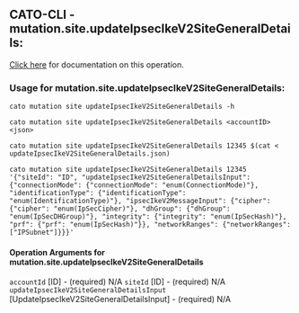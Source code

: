 
## CATO-CLI - mutation.site.updateIpsecIkeV2SiteGeneralDetails:
[Click here](https://api.catonetworks.com/documentation/#mutation-updateIpsecIkeV2SiteGeneralDetails) for documentation on this operation.

### Usage for mutation.site.updateIpsecIkeV2SiteGeneralDetails:

`cato mutation site updateIpsecIkeV2SiteGeneralDetails -h`

`cato mutation site updateIpsecIkeV2SiteGeneralDetails <accountID> <json>`

`cato mutation site updateIpsecIkeV2SiteGeneralDetails 12345 $(cat < updateIpsecIkeV2SiteGeneralDetails.json)`

`cato mutation site updateIpsecIkeV2SiteGeneralDetails 12345 '{"siteId": "ID", "updateIpsecIkeV2SiteGeneralDetailsInput": {"connectionMode": {"connectionMode": "enum(ConnectionMode)"}, "identificationType": {"identificationType": "enum(IdentificationType)"}, "ipsecIkeV2MessageInput": {"cipher": {"cipher": "enum(IpSecCipher)"}, "dhGroup": {"dhGroup": "enum(IpSecDHGroup)"}, "integrity": {"integrity": "enum(IpSecHash)"}, "prf": {"prf": "enum(IpSecHash)"}}, "networkRanges": {"networkRanges": ["IPSubnet"]}}}'`

#### Operation Arguments for mutation.site.updateIpsecIkeV2SiteGeneralDetails ####
`accountId` [ID] - (required) N/A 
`siteId` [ID] - (required) N/A 
`updateIpsecIkeV2SiteGeneralDetailsInput` [UpdateIpsecIkeV2SiteGeneralDetailsInput] - (required) N/A 
